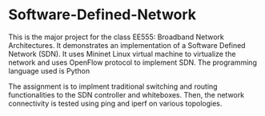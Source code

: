 # Software-Defined-Network
This is the major project for the class EE555: Broadband Network Architectures. It demonstrates an implementation of a Software Defined Network (SDN). It uses Mininet Linux virtual machine to virtualize the network and uses OpenFlow protocol to implement SDN. The programming language used is Python

The assignment is to implment traditional switching and routing functionalities to the SDN controller and whiteboxes. Then, the network connectivity is tested using ping and iperf on various topologies. 
